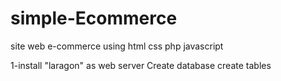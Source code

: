 # simple-Ecommerce
site web e-commerce using html css php javascript

1-install "laragon" as web server
     Create database
     create tables
